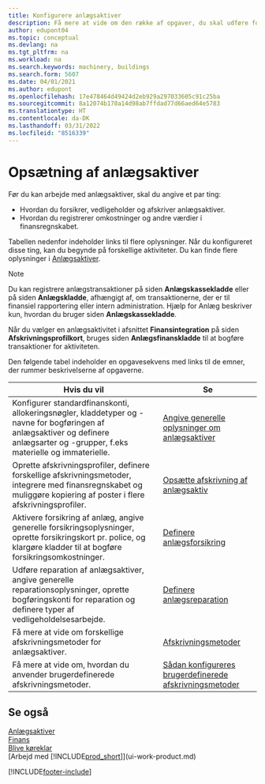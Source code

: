 ```yaml
---
title: Konfigurere anlægsaktiver
description: Få mere at vide om den række af opgaver, du skal udføre for at oprette anlægsaktiver, f.eks. maskiner eller bygninger.
author: edupont04
ms.topic: conceptual
ms.devlang: na
ms.tgt_pltfrm: na
ms.workload: na
ms.search.keywords: machinery, buildings
ms.search.form: 5607
ms.date: 04/01/2021
ms.author: edupont
ms.openlocfilehash: 17e478464d49424d2eb929a297033605c91c25ba
ms.sourcegitcommit: 8a12074b170a14d98ab7ffdad77d66aed64e5783
ms.translationtype: HT
ms.contentlocale: da-DK
ms.lasthandoff: 03/31/2022
ms.locfileid: "8516339"
---
```

# <a name="setting-up-fixed-assets"></a>Opsætning af anlægsaktiver
Før du kan arbejde med anlægsaktiver, skal du angive et par ting:  

* Hvordan du forsikrer, vedligeholder og afskriver anlægsaktiver.  
* Hvordan du registrerer omkostninger og andre værdier i finansregnskabet.  

Tabellen nedenfor indeholder links til flere oplysninger. Når du konfigureret disse ting, kan du begynde på forskellige aktiviteter. Du kan finde flere oplysninger i [Anlægsaktiver](fa-manage.md).  

> [!NOTE]  
>   Du kan registrere anlægstransaktioner på siden **Anlægskassekladde** eller på siden **Anlægskladde**, afhængigt af, om transaktionerne, der er til finansiel rapportering eller intern administration. Hjælp for Anlæg beskriver kun, hvordan du bruger siden **Anlægskassekladde**.  

Når du vælger en anlægsaktivitet i afsnittet **Finansintegration** på siden **Afskrivningsprofilkort**, bruges siden **Anlægsfinanskladde** til at bogføre transaktioner for aktiviteten.

Den følgende tabel indeholder en opgavesekvens med links til de emner, der rummer beskrivelserne af opgaverne.  

| Hvis du vil | Se |
| --- | --- |
| Konfigurer standardfinanskonti, allokeringsnøgler, kladdetyper og -navne for bogføringen af anlægsaktiver og definere anlægsarter og -grupper, f.eks materielle og immaterielle. |[Angive generelle oplysninger om anlægsaktiver](fa-how-setup-general.md) |
| Oprette afskrivningsprofiler, definere forskellige afskrivningsmetoder, integrere med finansregnskabet og muliggøre kopiering af poster i flere afskrivningsprofiler. |[Opsætte afskrivning af anlægsaktiv](fa-how-setup-depreciation.md) |
| Aktivere forsikring af anlæg, angive generelle forsikringsoplysninger, oprette forsikringskort pr. police, og klargøre kladder til at bogføre forsikringsomkostninger. |[Definere anlægsforsikring](fa-how-setup-insurance.md) |
| Udføre reparation af anlægsaktiver, angive generelle reparationsoplysninger, oprette bogføringskonti for reparation og definere typer af vedligeholdelsesarbejde. |[Definere anlægsreparation](fa-how-setup-maintenance.md) |
| Få mere at vide om forskellige afskrivningsmetoder for anlægsaktiver. |[Afskrivningsmetoder](fa-depreciation-methods.md) |
| Få mere at vide om, hvordan du anvender brugerdefinerede afskrivningsmetoder. |[Sådan konfigureres brugerdefinerede afskrivningsmetoder](fa-how-setup-user-defined-depreciation-method.md) |


## <a name="see-also"></a>Se også
[Anlægsaktiver](fa-manage.md)  
[Finans](finance.md)  
[Blive køreklar](ui-get-ready-business.md)  
[Arbejd med [!INCLUDE[prod_short](includes/prod_short.md)]](ui-work-product.md)


[!INCLUDE[footer-include](includes/footer-banner.md)]
